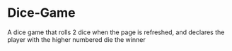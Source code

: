 # Dice-Game
A dice game that rolls 2 dice when the page is refreshed, and declares the player with the higher numbered die the winner
